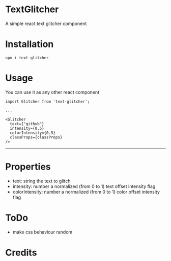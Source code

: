# TextGlitcher
A simple react text glitcher component


# Installation

```
npm i text-glitcher
```

# Usage

You can use it as any other react component
```
import Glitcher from 'text-glitcher';

...

<Glitcher
  text={"github"}
  intensity={0.5}
  colorIntensity={0.5}
  classProps={classProps}
/>
```



___

# Properties

* text: string
  the text to glitch
* intensity: number
  a normalized (from 0 to 1) text offset intensity flag
* colorIntensity: number
  a normalized (from 0 to 1) color offset intensity flag

# ToDo
* make css behaviour random

# Credits







